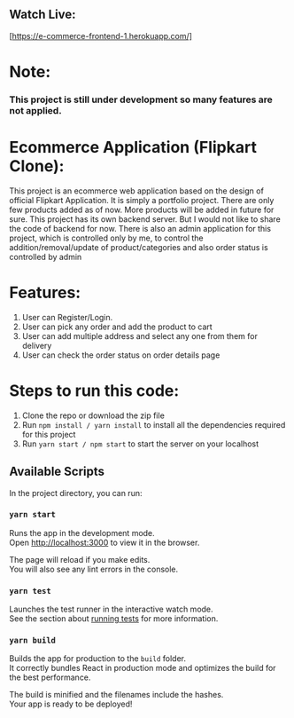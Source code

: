 ## Watch Live: 
[https://e-commerce-frontend-1.herokuapp.com/]

# Note:
### This project is still under development so many features are not applied.

# Ecommerce Application (Flipkart Clone):

This project is an ecommerce web application based on the design of official Flipkart Application. It is simply a portfolio project. There are only few products added as of now. More products will be added in future for sure. This project has its own backend server. But I would not like to share the code of backend for now. There is also an admin application for this project, which is controlled only by me, to control the addition/removal/update of product/categories and also order status is controlled by admin

# Features:
1. User can Register/Login.
2. User can pick any order and add the product to cart
3. User can add multiple address and select any one from them for delivery
4. User can check the order status on order details page

# Steps to run this code:
1. Clone the repo or download the zip file
2. Run `npm install / yarn install` to install all the dependencies required for this project
3. Run `yarn start / npm start` to start the server on your localhost

## Available Scripts 

In the project directory, you can run:

### `yarn start`

Runs the app in the development mode.\
Open [http://localhost:3000](http://localhost:3000) to view it in the browser.

The page will reload if you make edits.\
You will also see any lint errors in the console.

### `yarn test`

Launches the test runner in the interactive watch mode.\
See the section about [running tests](https://facebook.github.io/create-react-app/docs/running-tests) for more information.

### `yarn build`

Builds the app for production to the `build` folder.\
It correctly bundles React in production mode and optimizes the build for the best performance.

The build is minified and the filenames include the hashes.\
Your app is ready to be deployed!

